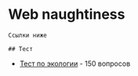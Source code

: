 # Web naughtiness
```
Ссылки ниже

## Тест
```
* [Тест по экологии](https://nobloodontheleaves.github.io/Test/) - 150 вопросов
